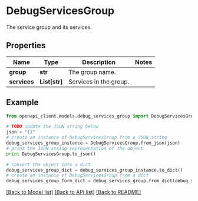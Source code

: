 # DebugServicesGroup

The service group and its services.

## Properties

Name | Type | Description | Notes
------------ | ------------- | ------------- | -------------
**group** | **str** | The group name. | 
**services** | **List[str]** | Services in the group. | 

## Example

```python
from openapi_client.models.debug_services_group import DebugServicesGroup

# TODO update the JSON string below
json = "{}"
# create an instance of DebugServicesGroup from a JSON string
debug_services_group_instance = DebugServicesGroup.from_json(json)
# print the JSON string representation of the object
print DebugServicesGroup.to_json()

# convert the object into a dict
debug_services_group_dict = debug_services_group_instance.to_dict()
# create an instance of DebugServicesGroup from a dict
debug_services_group_form_dict = debug_services_group.from_dict(debug_services_group_dict)
```
[[Back to Model list]](../README.md#documentation-for-models) [[Back to API list]](../README.md#documentation-for-api-endpoints) [[Back to README]](../README.md)


